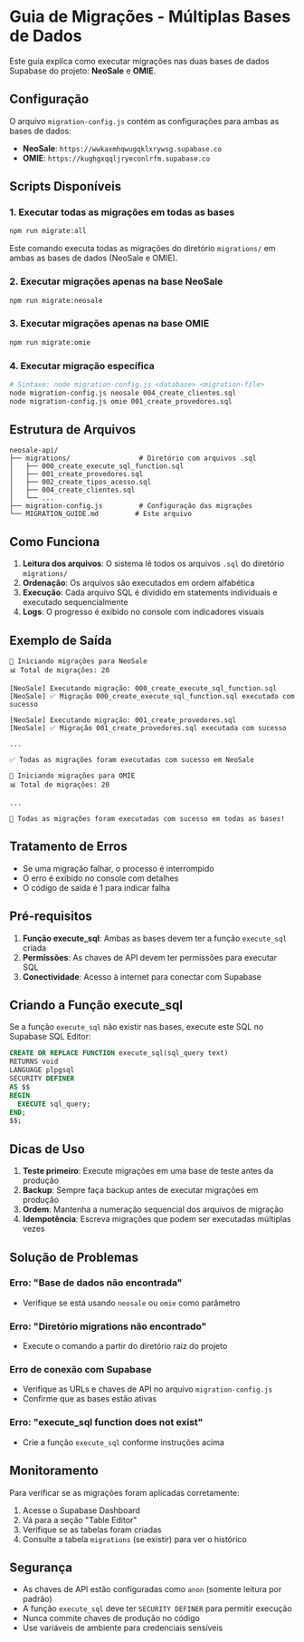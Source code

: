 # Guia de Migrações - Múltiplas Bases de Dados

Este guia explica como executar migrações nas duas bases de dados Supabase do projeto: **NeoSale** e **OMIE**.

## Configuração

O arquivo `migration-config.js` contém as configurações para ambas as bases de dados:

- **NeoSale**: `https://wwkaxmhqwugqklxrywsg.supabase.co`
- **OMIE**: `https://kughgxqqljryeconlrfm.supabase.co`

## Scripts Disponíveis

### 1. Executar todas as migrações em todas as bases
```bash
npm run migrate:all
```
Este comando executa todas as migrações do diretório `migrations/` em ambas as bases de dados (NeoSale e OMIE).

### 2. Executar migrações apenas na base NeoSale
```bash
npm run migrate:neosale
```

### 3. Executar migrações apenas na base OMIE
```bash
npm run migrate:omie
```

### 4. Executar migração específica
```bash
# Sintaxe: node migration-config.js <database> <migration-file>
node migration-config.js neosale 004_create_clientes.sql
node migration-config.js omie 001_create_provedores.sql
```

## Estrutura de Arquivos

```
neosale-api/
├── migrations/                 # Diretório com arquivos .sql
│   ├── 000_create_execute_sql_function.sql
│   ├── 001_create_provedores.sql
│   ├── 002_create_tipos_acesso.sql
│   ├── 004_create_clientes.sql
│   └── ...
├── migration-config.js         # Configuração das migrações
└── MIGRATION_GUIDE.md         # Este arquivo
```

## Como Funciona

1. **Leitura dos arquivos**: O sistema lê todos os arquivos `.sql` do diretório `migrations/`
2. **Ordenação**: Os arquivos são executados em ordem alfabética
3. **Execução**: Cada arquivo SQL é dividido em statements individuais e executado sequencialmente
4. **Logs**: O progresso é exibido no console com indicadores visuais

## Exemplo de Saída

```
🚀 Iniciando migrações para NeoSale
📊 Total de migrações: 20

[NeoSale] Executando migração: 000_create_execute_sql_function.sql
[NeoSale] ✅ Migração 000_create_execute_sql_function.sql executada com sucesso

[NeoSale] Executando migração: 001_create_provedores.sql
[NeoSale] ✅ Migração 001_create_provedores.sql executada com sucesso

...

✅ Todas as migrações foram executadas com sucesso em NeoSale

🚀 Iniciando migrações para OMIE
📊 Total de migrações: 20

...

🎉 Todas as migrações foram executadas com sucesso em todas as bases!
```

## Tratamento de Erros

- Se uma migração falhar, o processo é interrompido
- O erro é exibido no console com detalhes
- O código de saída é 1 para indicar falha

## Pré-requisitos

1. **Função execute_sql**: Ambas as bases devem ter a função `execute_sql` criada
2. **Permissões**: As chaves de API devem ter permissões para executar SQL
3. **Conectividade**: Acesso à internet para conectar com Supabase

## Criando a Função execute_sql

Se a função `execute_sql` não existir nas bases, execute este SQL no Supabase SQL Editor:

```sql
CREATE OR REPLACE FUNCTION execute_sql(sql_query text)
RETURNS void
LANGUAGE plpgsql
SECURITY DEFINER
AS $$
BEGIN
  EXECUTE sql_query;
END;
$$;
```

## Dicas de Uso

1. **Teste primeiro**: Execute migrações em uma base de teste antes da produção
2. **Backup**: Sempre faça backup antes de executar migrações em produção
3. **Ordem**: Mantenha a numeração sequencial dos arquivos de migração
4. **Idempotência**: Escreva migrações que podem ser executadas múltiplas vezes

## Solução de Problemas

### Erro: "Base de dados não encontrada"
- Verifique se está usando `neosale` ou `omie` como parâmetro

### Erro: "Diretório migrations não encontrado"
- Execute o comando a partir do diretório raiz do projeto

### Erro de conexão com Supabase
- Verifique as URLs e chaves de API no arquivo `migration-config.js`
- Confirme que as bases estão ativas

### Erro: "execute_sql function does not exist"
- Crie a função `execute_sql` conforme instruções acima

## Monitoramento

Para verificar se as migrações foram aplicadas corretamente:

1. Acesse o Supabase Dashboard
2. Vá para a seção "Table Editor"
3. Verifique se as tabelas foram criadas
4. Consulte a tabela `migrations` (se existir) para ver o histórico

## Segurança

- As chaves de API estão configuradas como `anon` (somente leitura por padrão)
- A função `execute_sql` deve ter `SECURITY DEFINER` para permitir execução
- Nunca commite chaves de produção no código
- Use variáveis de ambiente para credenciais sensíveis